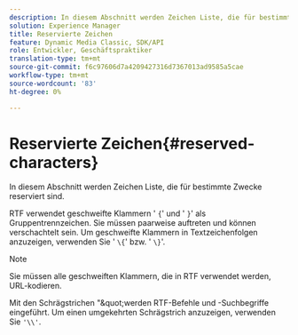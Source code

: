 ```yaml
---
description: In diesem Abschnitt werden Zeichen Liste, die für bestimmte Zwecke reserviert sind.
solution: Experience Manager
title: Reservierte Zeichen
feature: Dynamic Media Classic, SDK/API
role: Entwickler, Geschäftspraktiker
translation-type: tm+mt
source-git-commit: f6c97606d7a4209427316d7367013ad9585a5cae
workflow-type: tm+mt
source-wordcount: '83'
ht-degree: 0%

---
```



# Reservierte Zeichen{#reserved-characters}

In diesem Abschnitt werden Zeichen Liste, die für bestimmte Zwecke reserviert sind.

RTF verwendet geschweifte Klammern &#39; `{`&#39; und &#39; `}`&#39; als Gruppentrennzeichen. Sie müssen paarweise auftreten und können verschachtelt sein. Um geschweifte Klammern in Textzeichenfolgen anzuzeigen, verwenden Sie &#39; `\{`&#39; bzw. &#39; `\}`&#39;.

>[!NOTE]
>
>Sie müssen alle geschweiften Klammern, die in RTF verwendet werden, URL-kodieren.

Mit den Schrägstrichen &quot;\&quot;werden RTF-Befehle und -Suchbegriffe eingeführt. Um einen umgekehrten Schrägstrich anzuzeigen, verwenden Sie `'\\'`.
